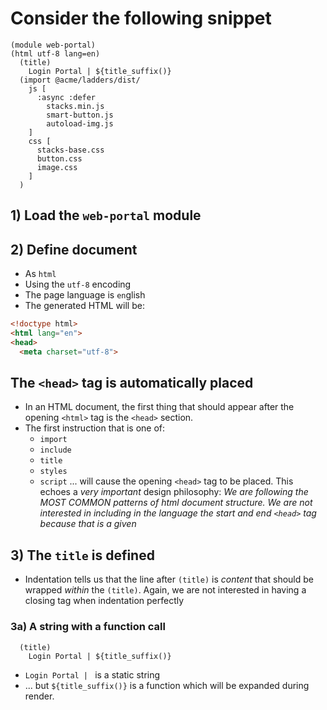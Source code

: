 # Consider the following snippet

```
(module web-portal)
(html utf-8 lang=en)
  (title)
    Login Portal | ${title_suffix()}
  (import @acme/ladders/dist/
    js [
      :async :defer
        stacks.min.js
        smart-button.js
        autoload-img.js
    ]
    css [
      stacks-base.css
      button.css
      image.css
    ]
  )
```

## 1) Load the `web-portal` module
## 2) Define document
- As `html`
- Using the `utf-8` encoding
- The page language is `en`glish
- The generated HTML will be:
```html
<!doctype html>
<html lang="en">
<head>
  <meta charset="utf-8">

```

## The `<head>` tag is automatically placed
- In an HTML document, the first thing that should appear after the opening `<html>` tag is the `<head>` section.
- The first instruction that is one of:
  - `import`
  - `include`
  - `title`
  - `styles`
  - `script`
... will cause the opening `<head>` tag to be placed.
This echoes a *very important* design philosophy:
  *We are following the MOST COMMON patterns of html document structure.
  We are not interested in including in the language the start and end `<head>` tag because _that is a given_*

## 3) The `title` is defined
- Indentation tells us that the line after `(title)` is *content* that should be wrapped *within* the `(title)`. Again, we are not interested in having a closing tag when indentation perfectly 
### 3a) A string with a function call
```
  (title)
    Login Portal | ${title_suffix()}
```
- `Login Portal | ` is a static string
- ... but `${title_suffix()}` is a function which will be expanded during render.
